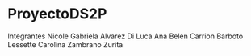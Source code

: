# ProyectoDS2P
Integrantes
Nicole Gabriela Alvarez Di Luca
Ana Belen Carrion Barboto
Lessette Carolina Zambrano Zurita
